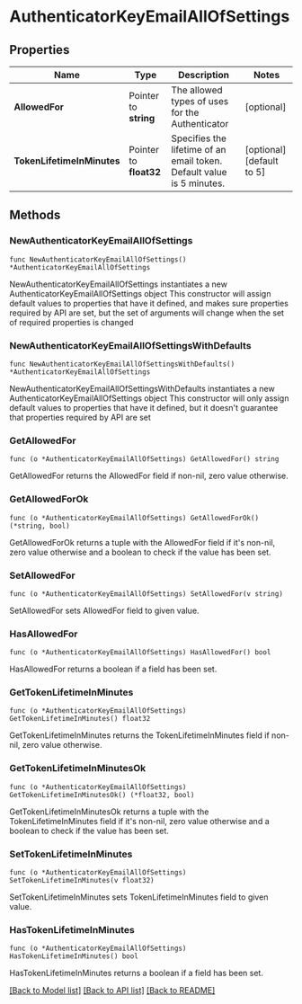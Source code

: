 # AuthenticatorKeyEmailAllOfSettings

## Properties

Name | Type | Description | Notes
------------ | ------------- | ------------- | -------------
**AllowedFor** | Pointer to **string** | The allowed types of uses for the Authenticator | [optional] 
**TokenLifetimeInMinutes** | Pointer to **float32** | Specifies the lifetime of an email token. Default value is 5 minutes. | [optional] [default to 5]

## Methods

### NewAuthenticatorKeyEmailAllOfSettings

`func NewAuthenticatorKeyEmailAllOfSettings() *AuthenticatorKeyEmailAllOfSettings`

NewAuthenticatorKeyEmailAllOfSettings instantiates a new AuthenticatorKeyEmailAllOfSettings object
This constructor will assign default values to properties that have it defined,
and makes sure properties required by API are set, but the set of arguments
will change when the set of required properties is changed

### NewAuthenticatorKeyEmailAllOfSettingsWithDefaults

`func NewAuthenticatorKeyEmailAllOfSettingsWithDefaults() *AuthenticatorKeyEmailAllOfSettings`

NewAuthenticatorKeyEmailAllOfSettingsWithDefaults instantiates a new AuthenticatorKeyEmailAllOfSettings object
This constructor will only assign default values to properties that have it defined,
but it doesn't guarantee that properties required by API are set

### GetAllowedFor

`func (o *AuthenticatorKeyEmailAllOfSettings) GetAllowedFor() string`

GetAllowedFor returns the AllowedFor field if non-nil, zero value otherwise.

### GetAllowedForOk

`func (o *AuthenticatorKeyEmailAllOfSettings) GetAllowedForOk() (*string, bool)`

GetAllowedForOk returns a tuple with the AllowedFor field if it's non-nil, zero value otherwise
and a boolean to check if the value has been set.

### SetAllowedFor

`func (o *AuthenticatorKeyEmailAllOfSettings) SetAllowedFor(v string)`

SetAllowedFor sets AllowedFor field to given value.

### HasAllowedFor

`func (o *AuthenticatorKeyEmailAllOfSettings) HasAllowedFor() bool`

HasAllowedFor returns a boolean if a field has been set.

### GetTokenLifetimeInMinutes

`func (o *AuthenticatorKeyEmailAllOfSettings) GetTokenLifetimeInMinutes() float32`

GetTokenLifetimeInMinutes returns the TokenLifetimeInMinutes field if non-nil, zero value otherwise.

### GetTokenLifetimeInMinutesOk

`func (o *AuthenticatorKeyEmailAllOfSettings) GetTokenLifetimeInMinutesOk() (*float32, bool)`

GetTokenLifetimeInMinutesOk returns a tuple with the TokenLifetimeInMinutes field if it's non-nil, zero value otherwise
and a boolean to check if the value has been set.

### SetTokenLifetimeInMinutes

`func (o *AuthenticatorKeyEmailAllOfSettings) SetTokenLifetimeInMinutes(v float32)`

SetTokenLifetimeInMinutes sets TokenLifetimeInMinutes field to given value.

### HasTokenLifetimeInMinutes

`func (o *AuthenticatorKeyEmailAllOfSettings) HasTokenLifetimeInMinutes() bool`

HasTokenLifetimeInMinutes returns a boolean if a field has been set.


[[Back to Model list]](../README.md#documentation-for-models) [[Back to API list]](../README.md#documentation-for-api-endpoints) [[Back to README]](../README.md)


